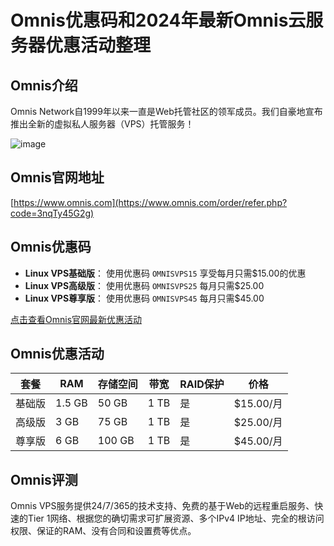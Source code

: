 # Omnis优惠码和2024年最新Omnis云服务器优惠活动整理

## Omnis介绍
Omnis Network自1999年以来一直是Web托管社区的领军成员。我们自豪地宣布推出全新的虚拟私人服务器（VPS）托管服务！

![image](https://github.com/grgrhorvath/Omnis/assets/167836627/8690dcd2-f9c6-45a5-8d5d-91b70ed06865)

## Omnis官网地址
[https://www.omnis.com](https://www.omnis.com/order/refer.php?code=3nqTy45G2g)

## Omnis优惠码
- **Linux VPS基础版**： 使用优惠码 `OMNISVPS15` 享受每月只需$15.00的优惠
- **Linux VPS高级版**： 使用优惠码 `OMNISVPS25` 每月只需$25.00
- **Linux VPS尊享版**： 使用优惠码 `OMNISVPS45` 每月只需$45.00

[点击查看Omnis官网最新优惠活动](https://www.omnis.com/order/refer.php?code=3nqTy45G2g)

## Omnis优惠活动

| 套餐   | RAM    | 存储空间 | 带宽 | RAID保护 | 价格     |
| ------ | ------ | -------- | ---- | -------- | -------- |
| 基础版  | 1.5 GB | 50 GB    | 1 TB | 是       | $15.00/月 |
| 高级版  | 3 GB   | 75 GB    | 1 TB | 是       | $25.00/月 |
| 尊享版  | 6 GB   | 100 GB   | 1 TB | 是       | $45.00/月 |

## Omnis评测
Omnis VPS服务提供24/7/365的技术支持、免费的基于Web的远程重启服务、快速的Tier 1网络、根据您的确切需求可扩展资源、多个IPv4 IP地址、完全的根访问权限、保证的RAM、没有合同和设置费等优点。
